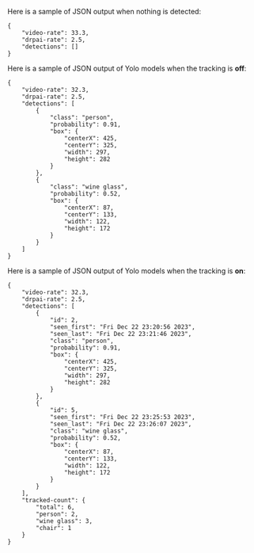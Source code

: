 Here is a sample of JSON output when nothing is detected:

    {
        "video-rate": 33.3, 
        "drpai-rate": 2.5, 
        "detections": []
    }

Here is a sample of JSON output of Yolo models when the tracking is **off**:

    {
        "video-rate": 32.3, 
        "drpai-rate": 2.5, 
        "detections": [
            { 
                "class": "person", 
                "probability": 0.91, 
                "box": {
                    "centerX": 425, 
                    "centerY": 325, 
                    "width": 297, 
                    "height": 282
                }
            },
            {
                "class": "wine glass", 
                "probability": 0.52, 
                "box": {
                    "centerX": 87, 
                    "centerY": 133, 
                    "width": 122, 
                    "height": 172
                }
            }
        ]
    }

Here is a sample of JSON output of Yolo models when the tracking is **on**:

    {
        "video-rate": 32.3, 
        "drpai-rate": 2.5, 
        "detections": [
            {
                "id": 2, 
                "seen_first": "Fri Dec 22 23:20:56 2023", 
                "seen_last": "Fri Dec 22 23:21:46 2023", 
                "class": "person", 
                "probability": 0.91, 
                "box": {
                    "centerX": 425, 
                    "centerY": 325, 
                    "width": 297, 
                    "height": 282
                }
            },
            {
                "id": 5, 
                "seen_first": "Fri Dec 22 23:25:53 2023", 
                "seen_last": "Fri Dec 22 23:26:07 2023", 
                "class": "wine glass", 
                "probability": 0.52, 
                "box": {
                    "centerX": 87, 
                    "centerY": 133, 
                    "width": 122, 
                    "height": 172
                }
            }
        ],
        "tracked-count": {
            "total": 6,
            "person": 2,
            "wine glass": 3,
            "chair": 1
        }
    }
